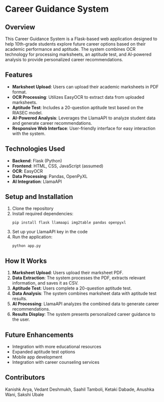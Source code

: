 # Career Guidance System

## Overview

This Career Guidance System is a Flask-based web application designed to help 10th-grade students explore future career options based on their academic performance and aptitude. The system combines OCR technology for processing marksheets, an aptitude test, and AI-powered analysis to provide personalized career recommendations.

## Features

- **Marksheet Upload**: Users can upload their academic marksheets in PDF format.
- **OCR Processing**: Utilizes EasyOCR to extract data from uploaded marksheets.
- **Aptitude Test**: Includes a 20-question aptitude test based on the RIASEC model.
- **AI-Powered Analysis**: Leverages the LlamaAPI to analyze student data and generate career recommendations.
- **Responsive Web Interface**: User-friendly interface for easy interaction with the system.

## Technologies Used

- **Backend**: Flask (Python)
- **Frontend**: HTML, CSS, JavaScript (assumed)
- **OCR**: EasyOCR
- **Data Processing**: Pandas, OpenPyXL
- **AI Integration**: LlamaAPI

## Setup and Installation

1. Clone the repository
2. Install required dependencies:
   ```
   pip install flask llamaapi img2table pandas openpyxl
   ```
3. Set up your LlamaAPI key in the code
4. Run the application:
   ```
   python app.py
   ```

## How It Works

1. **Marksheet Upload**: Users upload their marksheet PDF.
2. **Data Extraction**: The system processes the PDF, extracts relevant information, and saves it as CSV.
3. **Aptitude Test**: Users complete a 20-question aptitude test.
4. **Data Analysis**: The system combines marksheet data with aptitude test results.
5. **AI Processing**: LlamaAPI analyzes the combined data to generate career recommendations.
6. **Results Display**: The system presents personalized career guidance to the user.

## Future Enhancements

- Integration with more educational resources
- Expanded aptitude test options
- Mobile app development
- Integration with career counseling services

## Contributors

Kanishk Arya, Vedant Deshmukh, Saahil Tamboli, Ketaki Dabade, Anushka Wani, Sakshi Ubale
